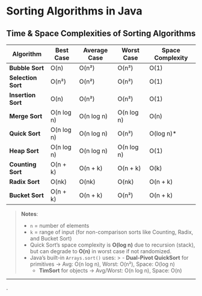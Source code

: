 # Sorting Algorithms in Java

## Time & Space Complexities of Sorting Algorithms

| Algorithm        | Best Case      | Average Case   | Worst Case    | Space Complexity |
|------------------|----------------|----------------|---------------|------------------|
| **Bubble Sort**  | O(n)           | O(n²)          | O(n²)         | O(1)             |
| **Selection Sort** | O(n²)        | O(n²)          | O(n²)         | O(1)             |
| **Insertion Sort** | O(n)         | O(n²)          | O(n²)         | O(1)             |
| **Merge Sort**   | O(n log n)     | O(n log n)     | O(n log n)    | O(n)             |
| **Quick Sort**   | O(n log n)     | O(n log n)     | O(n²)         | O(log n)\*       |
| **Heap Sort**    | O(n log n)     | O(n log n)     | O(n log n)    | O(1)             |
| **Counting Sort** | O(n + k)      | O(n + k)       | O(n + k)      | O(k)             |
| **Radix Sort**   | O(nk)          | O(nk)          | O(nk)         | O(n + k)         |
| **Bucket Sort**  | O(n + k)       | O(n + k)       | O(n²)         | O(n + k)         |

> **Notes**:
> - `n` = number of elements
> - `k` = range of input (for non-comparison sorts like Counting, Radix, and Bucket Sort)
> - Quick Sort’s space complexity is **O(log n)** due to recursion (stack), but can degrade to **O(n)** in worst case if not randomized.
> - Java’s built-in `Arrays.sort()` uses:
    >   - **Dual-Pivot QuickSort** for primitives → Avg: O(n log n), Worst: O(n²), Space: O(log n)
>   - **TimSort** for objects → Avg/Worst: O(n log n), Space: O(n)

---
.
